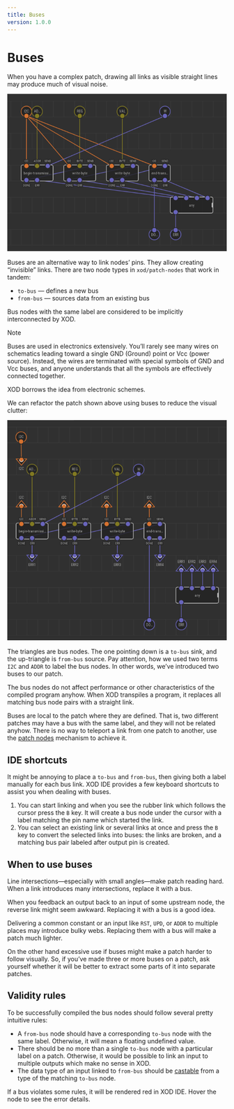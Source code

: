 ```yaml
---
title: Buses
version: 1.0.0
---
```


# Buses

When you have a complex patch, drawing all links as visible straight lines may
produce much of visual noise.

![Many link intersections](./no-buses.patch.png)

Buses are an alternative way to link nodes’ pins. They allow creating
“invisible” links. There are two node types in `xod/patch-nodes` that work in
tandem:

- `to-bus` — defines a new bus
- `from-bus` — sources data from an existing bus

Bus nodes with the same label are considered to be implicitly interconnected by
XOD.

<div class="ui segment note">
<span class="ui ribbon label">Note</span>

Buses are used in electronics extensively. You’ll rarely see many wires on
schematics leading toward a single GND (Ground) point or Vcc (power source).
Instead, the wires are terminated with special symbols of GND and Vcc buses, and
anyone understands that all the symbols are effectively connected together.

XOD borrows the idea from electronic schemes.

</div>

We can refactor the patch shown above using buses to reduce the visual clutter:

![Refactoring with buses](./with-buses.patch.png)

The triangles are bus nodes. The one pointing down is a `to-bus` sink, and the
up-triangle is `from-bus` source. Pay attention, how we used two terms `I2C` and
`ADDR` to label the bus nodes. In other words, we’ve introduced two buses to our
patch.

The bus nodes do not affect performance or other characteristics of the compiled
program anyhow. When XOD transpiles a program, it replaces all matching bus node
pairs with a straight link.

Buses are local to the patch where they are defined. That is, two different
patches may have a bus with the same label, and they will not be related anyhow.
There is no way to teleport a link from one patch to another, use the
[patch nodes](../nodes-for-xod-in-xod/) mechanism to achieve it.

## IDE shortcuts

It might be annoying to place a `to-bus` and `from-bus`, then giving both a
label manually for each bus link. XOD IDE provides a few keyboard shortcuts to
assist you when dealing with buses.

1.  You can start linking and when you see the rubber link which follows the
    cursor press the `B` key. It will create a bus node under the cursor with a
    label matching the pin name which started the link.
2.  You can select an existing link or several links at once and press the `B`
    key to convert the selected links into buses: the links are broken, and a
    matching bus pair labeled after output pin is created.

## When to use buses

Line intersections—especially with small angles—make patch reading hard. When a
link introduces many intersections, replace it with a bus.

When you feedback an output back to an input of some upstream node, the reverse
link might seem awkward. Replacing it with a bus is a good idea.

Delivering a common constant or an input like `RST`, `UPD`, or `ADDR` to
multiple places may introduce bulky webs. Replacing them with a bus will make a
patch much lighter.

On the other hand excessive use if buses might make a patch harder to follow
visually. So, if you’ve made three or more buses on a patch, ask yourself
whether it will be better to extract some parts of it into separate patches.

## Validity rules

To be successfully compiled the bus nodes should follow several pretty intuitive
rules:

- A `from-bus` node should have a corresponding `to-bus` node with the same
  label. Otherwise, it will mean a floating undefined value.
- There should be no more than a single `to-bus` node with a particular label on
  a patch. Otherwise, it would be possible to link an input to multiple outputs
  which make no sense in XOD.
- The data type of an input linked to `from-bus` should be
  [castable](/docs/reference/data-types/#casting-rules) from a type of the
  matching `to-bus` node.

If a bus violates some rules, it will be rendered red in XOD IDE. Hover the node
to see the error details.
